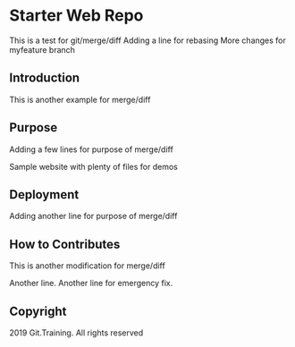 # Starter Web Repo

This is a test for git/merge/diff
Adding a line for rebasing
More changes for myfeature branch

## Introduction

This is another example for merge/diff

## Purpose

Adding a few lines for purpose of merge/diff

Sample website with plenty of files for demos

## Deployment

Adding another line for purpose of merge/diff

## How to Contributes

This is another modification for merge/diff

Another line. 
Another line for emergency fix.

## Copyright

2019 Git.Training. 
All rights reserved